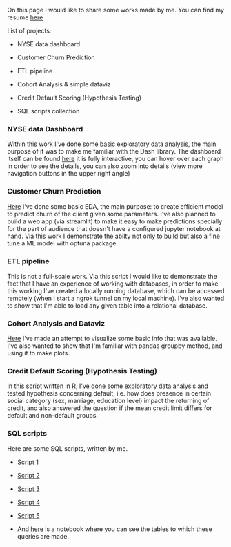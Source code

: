 On this page I would like to share some works made by me. You can find my resume [here](https://spb.hh.ru/resume/03d9e35dff096d7a650039ed1f4e4e39726f7a?hhtmFrom=account_login)

List of projects:

- NYSE data dashboard

- Customer Churn Prediction

- ETL pipeline

- Cohort Analysis & simple dataviz

- Credit Default Scoring (Hypothesis Testing)

- SQL scripts collection

### NYSE data Dashboard

Within this work I've  done some basic exploratory data analysis, the main purpose of it was to make me familiar with the Dash library. The dashboard itself can be found [here](https://nyse-data.herokuapp.com/) it is fully interactive, you can hover over each graph in order to see the details, you can also zoom into details (view more navigation buttons in the upper right angle)

### Customer Churn Prediction

[Here](https://github.com/yukontaf/projects/blob/master/churn-analysis.ipynb) I've done some basic EDA, the main purpose: to create efficient model to predict churn of the client given some parameters. I've also planned to build a web app (via streamlit) to make it easy to make predictions specially for the part of audience that doesn't have a configured jupyter notebook at hand. Via this work I demonstrate the abilty not only to build but also a fine tune a ML model with optuna package.

### ETL pipeline

This is not a full-scale work. Via this script I would like to demonstrate the fact that I have an experience of working with databases, in order to make this working I've created a locally running database, which can be accessed remotely (when I start a ngrok tunnel on my local machine). I've also wanted to show that I'm able to load any given table into a relational database.

### Cohort Analysis and Dataviz

[Here](https://github.com/yukontaf/projects/blob/master/Case6.ipynb) I've made an attempt to visualize some basic info that was available. I've also wanted to show that I'm familiar with pandas groupby  method, and using it to make plots.

### Credit Default Scoring (Hypothesis Testing)

In [this](https://github.com/yukontaf/projects/blob/master/credit_score_default.ipynb) script written in R, I've done some exploratory data analysis and tested hypothesis concerning default, i.e. how does presence in certain social category (sex, marriage, education level) impact the returning of credit, and also answered the question if the mean credit limit differs for default and non-default groups.




### SQL scripts

Here are some SQL scripts, written by me.

- [Script 1](https://github.com/yukontaf/projects/blob/master/script1.sql)

- [Script 2](https://github.com/yukontaf/projects/blob/master/script2.sql)

- [Script 3](https://github.com/yukontaf/projects/blob/master/script3.sql)

- [Script 4](https://github.com/yukontaf/projects/blob/master/script4.sql)

- [Script 5](https://github.com/yukontaf/projects/blob/master/script5.sql)

- And [here](https://github.com/yukontaf/projects/blob/master/tables.ipynb) is a notebook where you can see the tables to which these queries are made.
